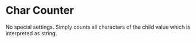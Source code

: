 # Char Counter

No special settings. Simply counts all characters of the child value which is interpreted as string.




